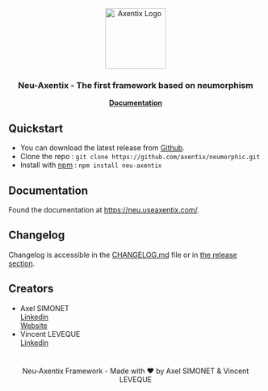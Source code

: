 <p align="center">
  <a href="https://useaxentix.com/">
    <img src="https://useaxentix.com/img/axentix-250.png" alt="Axentix Logo" width="120" height="120">
  </a>
</p>

<h3 align="center">Neu-Axentix - The first framework based on neumorphism</h3>

<p align="center">
  <a href="https://neu.useaxentix.com/docs/"><strong>Documentation</strong></a>
</p>

## Quickstart

- You can download the latest release from [Github](https://github.com/axentix/neumorphic/releases/latest).
- Clone the repo : `git clone https://github.com/axentix/neumorphic.git`
- Install with [npm](https://www.npmjs.com/) : `npm install neu-axentix`

## Documentation

Found the documentation at <https://neu.useaxentix.com/>.  

## Changelog

Changelog is accessible in the [CHANGELOG.md](CHANGELOG.md) file or in [the release section](https://github.com/axentix/neumorphic/releases).

## Creators

- Axel SIMONET  
  [Linkedin](https://www.linkedin.com/in/axel-simonet/)  
  [Website](https://axelsimonet.fr/)
- Vincent LEVEQUE  
  [Linkedin](https://www.linkedin.com/in/leveque-vincent/)

#

<p align="center">
Neu-Axentix Framework - Made with ♥ by Axel SIMONET & Vincent LEVEQUE
</p>
